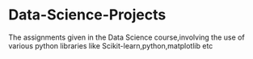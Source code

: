 # Data-Science-Projects
The assignments given in the Data Science course,involving the use of various python libraries like Scikit-learn,python,matplotlib etc
